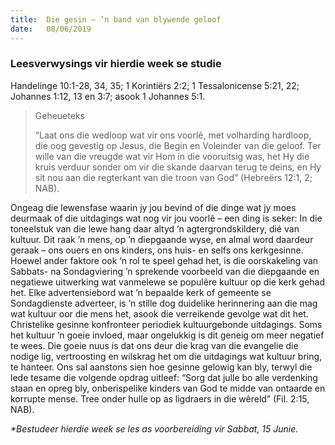 ```yaml
---
title:  Die gesin – ’n band van blywende geloof
date:   08/06/2019
---
```


### Leesverwysings vir hierdie week se studie 
Handelinge 10:1-28, 34, 35; 1 Korintiërs 2:2; 1 Tessalonicense 5:21, 22; Johannes 1:12, 13 en 3:7; asook 1 Johannes 5:1.

> <p>Geheueteks</p>
> “Laat ons die wedloop wat vir ons voorlê, met volharding hardloop, die oog gevestig op Jesus, die Begin en Voleinder van die geloof. Ter wille van die vreugde wat vir Hom in die vooruitsig was, het Hy die kruis verduur sonder om vir die skande daarvan terug te deins, en Hy sit nou aan die regterkant van die troon van God” (Hebreërs 12:1, 2; NAB). 

Ongeag die lewensfase waarin jy jou bevind of die dinge wat jy moes deurmaak of die uitdagings wat nog vir jou voorlê – een ding is seker: In die toneelstuk van die lewe hang daar altyd ’n agtergrondskildery, dié van kultuur. Dit raak ’n mens, op ’n diepgaande wyse, en almal word daardeur geraak – ons ouers en ons kinders, ons huis- en selfs ons kerkgesinne. Hoewel ander faktore ook ’n rol te speel gehad het, is die oorskakeling van Sabbats- na Sondagviering ’n sprekende voorbeeld van die diepgaande en negatiewe uitwerking wat vanmelewe se populêre kultuur op die kerk gehad het. Elke advertensiebord wat ’n bepaalde kerk of gemeente se Sondagdienste adverteer, is ’n stille dog duidelike herinnering aan die mag wat kultuur oor die mens het, asook die verreikende gevolge wat dit het. Christelike gesinne konfronteer periodiek kultuurgebonde uitdagings. Soms het kultuur ’n goeie invloed, maar ongelukkig is dit geneig om meer negatief te wees. Die goeie nuus is dat ons deur die krag van die evangelie die nodige lig, vertroosting en wilskrag het om die uitdagings wat kultuur bring, te hanteer. Ons sal aanstons sien hoe gesinne gelowig kan bly, terwyl die lede tesame die volgende opdrag uitleef: “Sorg dat julle bo alle verdenking staan en opreg bly, onberispelike kinders van God te midde van ontaarde en korrupte mense. Tree onder hulle op as ligdraers in die wêreld” (Fil. 2:15, NAB). 

_*Bestudeer hierdie week se les as voorbereiding vir Sabbat, 15 Junie._
